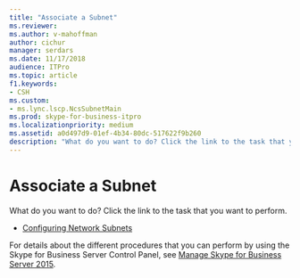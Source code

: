 ```yaml
---
title: "Associate a Subnet"
ms.reviewer: 
ms.author: v-mahoffman
author: cichur
manager: serdars
ms.date: 11/17/2018
audience: ITPro
ms.topic: article
f1.keywords:
- CSH
ms.custom:
- ms.lync.lscp.NcsSubnetMain
ms.prod: skype-for-business-itpro
ms.localizationpriority: medium
ms.assetid: a0d497d9-01ef-4b34-80dc-517622f9b260
description: "What do you want to do? Click the link to the task that you want to perform."
---
```


# Associate a Subnet

What do you want to do? Click the link to the task that you want to perform.

- [Configuring Network Subnets](/previous-versions/office/lync-server-2013/lync-server-2013-create-or-modify-network-subnets)

For details about the different procedures that you can perform by using the Skype for Business Server Control Panel, see [Manage Skype for Business Server 2015](../../manage/manage.md).